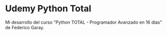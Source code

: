 # Udemy Python Total
Mi desarrollo del curso "Python TOTAL - Programador Avanzado en 16 días" de Federico Garay.
